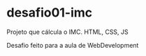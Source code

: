 # desafio01-imc
Projeto que cálcula o IMC.
HTML, CSS, JS

Desafio feito para a aula de WebDevelopment
